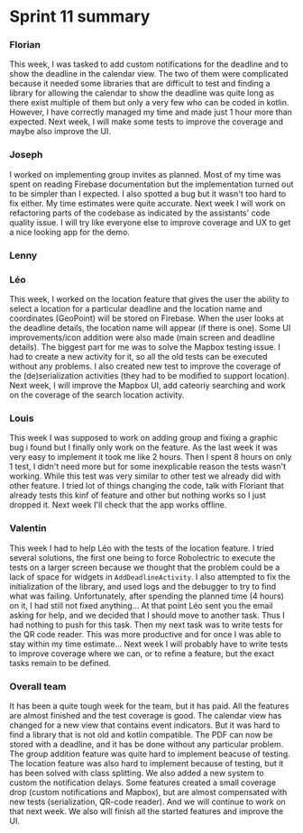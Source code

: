 Sprint 11 summary
================

### Florian
This week, I was tasked to add custom notifications for the deadline and to show the deadline
in the calendar view. The two of them were complicated because it needed some libraries that are
difficult to test and finding a library for allowing the calendar to show the deadline was quite long
as there exist multiple of them but only a very few who can be coded in kotlin.
However, I have correctly managed my time and made just 1 hour more than expected.
Next week, I will make some tests to improve the coverage and maybe also improve the UI.

### Joseph

I worked on implementing group invites as planned. Most of my time was spent
on reading Firebase documentation but the implementation turned out to be
simpler than I expected. I also spotted a bug but it wasn't too hard to fix
either. My time estimates were quite accurate. Next week I will work on
refactoring parts of the codebase as indicated by the assistants' code
quality issue. I will try like everyone else to improve coverage and UX
to get a nice looking app for the demo.

### Lenny

### Léo
This week, I worked on the location feature that gives the user the ability to select a location for a particular deadline and the location name
and coordinates (GeoPoint) will be stored on Firebase. When the user looks at the deadline details, the location name will appear (if there is one). 
Some UI improvements/icon addition were also made (main screen and deadline details). The biggest part for me was to solve the Mapbox testing issue.
I had to create a new activity for it, so all the old tests can be executed without any problems. I also created new test to improve the coverage
of the (de)serialization activities (they had to be modified to support location). Next week, I will improve the Mapbox UI, add cateoriy searching and
work on the coverage of the search location activity.

### Louis
This week I was supposed to work on adding group and fixing a graphic bug i found but I finally only work on the feature. As the last week it was very easy to implement it took me like 2 hours. Then I spent 8 hours on only 1 test, I didn't need more but for some inexplicable reason the tests wasn't working. While this test was very similar to other test we already did with other feature. I tried lot of things changing the code, talk with Floriant that already tests this kinf of feature and other but nothing works so I just dropped it. Next week I'll check that the app works offline.
### Valentin
This week I had to help Léo with the tests of the location feature. I tried
several solutions, the first one being to force Robolectric to execute the tests
on a larger screen because we thought that the problem could be a lack of space
for widgets in `AddDeadlineActivity`. I also attempted to fix the initialization
of the library, and used logs and the debugger to try to find what was failing.
Unfortunately, after spending the planned time (4 hours) on it, I had still
not fixed anything... At that point Léo sent you the email asking for help,
and we decided that I should move to another task. Thus I had nothing to
push for this task. Then my next task was to write tests for the QR code reader.
This was more productive and for once I was able to stay within my time
estimate... Next week I will probably have to write tests to improve coverage
where we can, or to refine a feature, but the exact tasks remain to be defined.

### Overall team
It has been a quite tough week for the team, but it has paid. All the features
are almost finished and the test coverage is good. The calendar view has changed for
a new view that contains event indicators. But it was hard to find a library that is not
old and kotlin compatible. The PDF can now be stored with a deadline, and it has be done
without any particular problem. The group addition feature was quite hard to implement beacuse
of testing. The location feature was also hard to implement because of testing, but it has been
solved with class splitting. We also added a new system to custom the notification delays.
Some features created a small coverage drop (custom notifications and Mapbox), but are almost
compensated with new tests (serialization, QR-code reader). And we will continue to work on that
next week. We also will finish all the started features and improve the UI.
